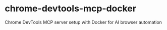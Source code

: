 # chrome-devtools-mcp-docker
Chrome DevTools MCP server setup with Docker for AI browser automation
